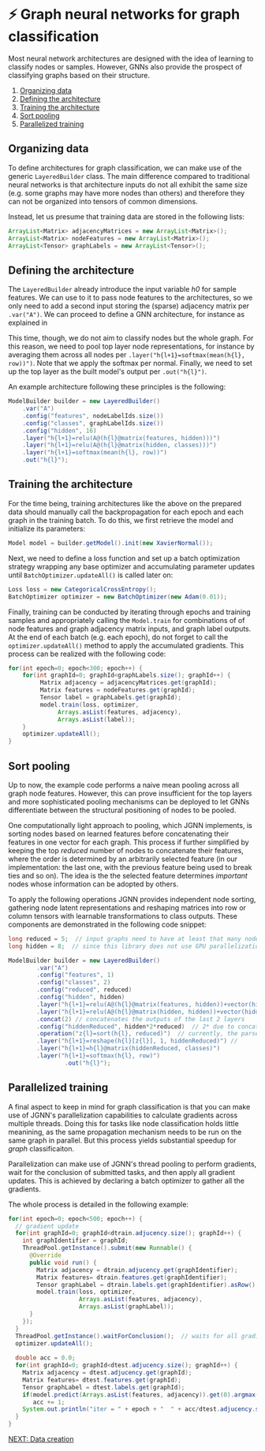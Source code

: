 # :zap: Graph neural networks for graph classification
Most neural network architectures are designed with the idea of learning to classify
nodes or samples. However, GNNs also provide the prospect of classifying graphs
based on their structure.

1. [Organizing data](#organizing-data)
2. [Defining the architecture](#defining-the-architecture)
3. [Training the architecture](#training-the-architecture)
4. [Sort pooling](#sort-pooling)
5. [Parallelized training](#parallelized-training)

## Organizing data

To define architectures for graph classification,
we can make use of the generic `LayeredBuilder` class. The main difference compared
to traditional neural networks is that architecture inputs do not all exhibit the 
same size (e.g. some graphs may have more nodes than others) and therefore they
can not be organized into tensors of common dimensions.

Instead, let us presume that training data are stored in the following lists:

```java	
ArrayList<Matrix> adjacencyMatrices = new ArrayList<Matrix>();
ArrayList<Matrix> nodeFeatures = new ArrayList<Matrix>();
ArrayList<Tensor> graphLabels = new ArrayList<Tensor>();
```

## Defining the architecture

The `LayeredBuilder` already introduce the input variable *h0* for sample features.
We can use to it to pass node features to the architectures, so we only need to add 
a second input storing the (sparse) adjacency matrix per `.var("A")`. We can proceed
to define a GNN architecture, for instance as explained in 

This time, though, we do not aim to classify nodes but the whole graph. For this reason,
we need to pool top layer node representations, for instance by averaging them
across all nodes per `.layer("h{l+1}=softmax(mean(h{l}, row))")`. Note that we apply
the softmax per normal. Finally, we need to set up the top layer as the built model's
output per `.out("h{l}")`. 

An example architecture following these principles is the following:

```java
ModelBuilder builder = new LayeredBuilder()
	.var("A")  
	.config("features", nodeLabelIds.size())
	.config("classes", graphLabelIds.size())
	.config("hidden", 16)
	.layer("h{l+1}=relu(A@(h{l}@matrix(features, hidden)))") 
	.layer("h{l+1}=relu(A@(h{l}@matrix(hidden, classes)))") 
	.layer("h{l+1}=softmax(mean(h{l}, row))")
	.out("h{l}"); 
```

## Training the architecture

For the time being, training architectures like the above on the prepared data should
manually call the backpropagation for each epoch and each graph in the training
batch. To do this, we first retrieve the model and initialize its parameters:

```java
Model model = builder.getModel().init(new XavierNormal());
```

Next, we need to define a loss function and set up a batch optimization
strategy wrapping any base optimizer and accumulating parameter updates until
`BatchOptimizer.updateAll()` is called later on:

```java
Loss loss = new CategoricalCrossEntropy();
BatchOptimizer optimizer = new BatchOptimizer(new Adam(0.01));
```

Finally, training can be conducted by iterating through epochs and training samples
and appropriately calling the `Model.train` for combinations of of node features and graph
adjacency matrix inputs, and graph label outputs.
At the end of each batch (e.g. each epoch), do not forget
to call the `optimizer.updateAll()` method to apply the accumulated gradients. This
process can be realized with the following code:

```java
for(int epoch=0; epoch<300; epoch++) {
    for(int graphId=0; graphId<graphLabels.size(); graphId++) {
         Matrix adjacency = adjacencyMatrices.get(graphId);
         Matrix features = nodeFeatures.get(graphId);
         Tensor label = graphLabels.get(graphId);
         model.train(loss, optimizer, 
              Arrays.asList(features, adjacency), 
              Arrays.asList(label));
    }
    optimizer.updateAll();
}
```

## Sort pooling

Up to now, the example code performs a naive mean pooling across all graph
node features. However, this can prove insufficient for the top layers and
more sophisticated pooling mechanisms can be deployed to let GNNs differentiate
between the structural positioning of nodes to be pooled. 

One computationally light approach to pooling, which JGNN implements, is sorting
nodes based on learned features before concatenating their features in one
vector for each graph. This process if further simplified by keeping the top *reduced*
number of nodes to concatenate their features, where the order is determined by
an arbitrarily selected feature (in our implementation: the last one, with the previous
feature being used to break ties and so on). The idea is the the selected feature
determines *important* nodes whose information can be adopted by others.

To apply the following operations JGNN provides independent node sorting, gathering
node latent representations and reshaping matrices into row or column tensors with
learnable transformations to class outputs. These components are demonstrated in the 
following code snippet:

```java
long reduced = 5;  // input graphs need to have at least that many nodes,  lower values decrease accuracy
long hidden = 8;  // since this library does not use GPU parallelization, many latent dims reduce speed

ModelBuilder builder = new LayeredBuilder()        
        .var("A")  
        .config("features", 1)
        .config("classes", 2)
        .config("reduced", reduced)
        .config("hidden", hidden)
        .layer("h{l+1}=relu(A@(h{l}@matrix(features, hidden))+vector(hidden))")  // don't forget to add bias vectors to dense transformations
        .layer("h{l+1}=relu(A@(h{l}@matrix(hidden, hidden))+vector(hidden))") 
        .concat(2) // concatenates the outputs of the last 2 layers
        .config("hiddenReduced", hidden*2*reduced)  // 2* due to concatenation
        .operation("z{l}=sort(h{l}, reduced)")  // currently, the parser fails to understand full expressions within the next step's gather, so we need to create this intermediate variable
        .layer("h{l+1}=reshape(h{l}[z{l}], 1, hiddenReduced)") //
        .layer("h{l+1}=h{l}@matrix(hiddenReduced, classes)")
        .layer("h{l+1}=softmax(h{l}, row)")
                .out("h{l}");  
```



## Parallelized training

A final aspect to keep in mind for graph classification is that you can make 
use of JGNN's parallelization capabilities to calculate gradients across 
multiple threads. Doing this for tasks like node classification holds little
meanining, as the same propagation mechanism needs to be run on the same 
graph in parallel. But this process yields substantial speedup for *graph*
classificaiton.

Parallelization can make use of JGNN's thread pooling to perform
gradients, wait for the conclusion of submitted tasks, and then apply all gradient
updates. This is achieved by declaring a batch optimizer to gather all the gradients.

The whole process is detailed in the following example:

```java
for(int epoch=0; epoch<500; epoch++) {
  // gradient update
  for(int graphId=0; graphId<dtrain.adjucency.size(); graphId++) {
    int graphIdentifier = graphId;
    ThreadPool.getInstance().submit(new Runnable() {
      @Override
      public void run() {
        Matrix adjacency = dtrain.adjucency.get(graphIdentifier);
        Matrix features= dtrain.features.get(graphIdentifier);
        Tensor graphLabel = dtrain.labels.get(graphIdentifier).asRow();  // Don't forget to cast to the same format as predictions.
        model.train(loss, optimizer, 
		            Arrays.asList(features, adjacency), 
		            Arrays.asList(graphLabel));
      }
    });
  }
  ThreadPool.getInstance().waitForConclusion();  // waits for all gradients to finish calculating
  optimizer.updateAll();
  
  double acc = 0.0;
  for(int graphId=0; graphId<dtest.adjucency.size(); graphId++) {
    Matrix adjacency = dtest.adjucency.get(graphId);
    Matrix features= dtest.features.get(graphId);
    Tensor graphLabel = dtest.labels.get(graphId);
    if(model.predict(Arrays.asList(features, adjacency)).get(0).argmax()==graphLabel.argmax())
       acc += 1;
    System.out.println("iter = " + epoch + "  " + acc/dtest.adjucency.size());
  }
}
```



[NEXT: Data creation](Data.md)